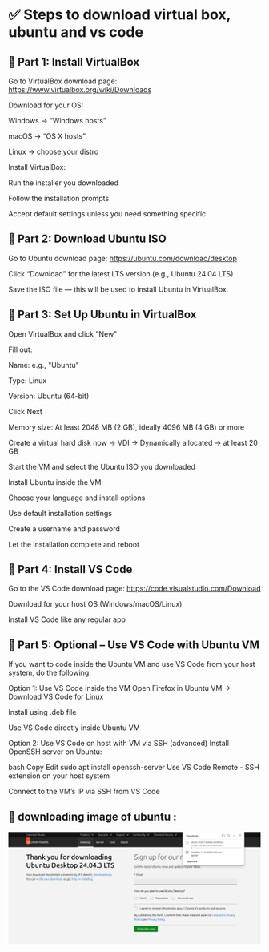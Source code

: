# ✅ Steps to download virtual box, ubuntu and vs code

## 🐧 Part 1: Install VirtualBox
Go to VirtualBox download page:
https://www.virtualbox.org/wiki/Downloads

Download for your OS:

Windows → “Windows hosts”

macOS → “OS X hosts”

Linux → choose your distro

Install VirtualBox:

Run the installer you downloaded

Follow the installation prompts

Accept default settings unless you need something specific

## 🐧 Part 2: Download Ubuntu ISO
Go to Ubuntu download page:
https://ubuntu.com/download/desktop

Click “Download” for the latest LTS version (e.g., Ubuntu 24.04 LTS)

Save the ISO file — this will be used to install Ubuntu in VirtualBox.

## 🐧 Part 3: Set Up Ubuntu in VirtualBox
Open VirtualBox and click "New"

Fill out:

Name: e.g., "Ubuntu"

Type: Linux

Version: Ubuntu (64-bit)

Click Next

Memory size: At least 2048 MB (2 GB), ideally 4096 MB (4 GB) or more

Create a virtual hard disk now → VDI → Dynamically allocated → at least 20 GB

Start the VM and select the Ubuntu ISO you downloaded

Install Ubuntu inside the VM:

Choose your language and install options

Use default installation settings

Create a username and password

Let the installation complete and reboot

## 🐧 Part 4: Install VS Code
Go to the VS Code download page:
https://code.visualstudio.com/Download

Download for your host OS (Windows/macOS/Linux)

Install VS Code like any regular app

## 🐧 Part 5: Optional – Use VS Code with Ubuntu VM
If you want to code inside the Ubuntu VM and use VS Code from your host system, do the following:

Option 1: Use VS Code inside the VM
Open Firefox in Ubuntu VM → Download VS Code for Linux

Install using .deb file

Use VS Code directly inside Ubuntu VM

Option 2: Use VS Code on host with VM via SSH (advanced)
Install OpenSSH server on Ubuntu:

bash
Copy
Edit
sudo apt install openssh-server
Use VS Code Remote - SSH extension on your host system

Connect to the VM’s IP via SSH from VS Code



## 🐧 downloading image of ubuntu : 

![alt text](images/Screenshot%20(2).png)
